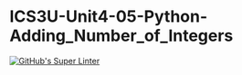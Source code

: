 # ICS3U-Unit4-05-Python-Adding_Number_of_Integers

[![GitHub's Super Linter](https://github.com/Rodas-Nega1/ICS3U-Unit4-05-Python-Adding_Number_of_Integers/workflows/GitHub's%20Super%20Linter/badge.svg)](https://github.com/Rodas-Nega1/ICS3U-Unit4-05-Python-Adding_Number_of_Integers/actions)

